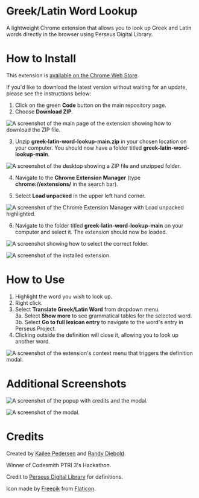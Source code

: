 # Greek/Latin Word Lookup
A lightweight Chrome extension that allows you to look up Greek and Latin words directly in the browser using Perseus Digital Library.

# How to Install 

This extension is [available on the Chrome Web Store](https://chrome.google.com/webstore/detail/greeklatin-word-lookup/bepkbeloebkffjopahcjfpapgdffopjc).

If you'd like to download the latest version without waiting for an update, please see the instructions below:

1. Click on the green **Code** button on the main repository page.
2. Choose **Download ZIP**. 

![A screenshot of the main page of the extension showing how to download the ZIP file.](https://i.imgur.com/l2jTgj3.png)

3. Unzip **greek-latin-word-lookup-main.zip** in your chosen location on your computer. You should now have a folder titled **greek-latin-word-lookup-main**.

![A screenshot of the desktop showing a ZIP file and unzipped folder.](https://i.imgur.com/OHGyUrO.png)

4. Navigate to the **Chrome Extension Manager** (type **chrome://extensions/** in the search bar). 

5. Select **Load unpacked** in the upper left hand corner. 

![A screenshot of the Chrome Extension Manager with Load unpacked highlighted.](https://i.imgur.com/ohqUNPD.png)

6. Navigate to the folder titled **greek-latin-word-lookup-main** on your computer and select it. The extension should now be loaded. 

![A screenshot showing how to select the correct folder.](https://i.imgur.com/JE564fS.png)

![A screenshot of the installed extension.](https://i.imgur.com/53JHivl.png)

# How to Use

1. Highlight the word you wish to look up.
2. Right click.
3. Select **Translate Greek/Latin Word** from dropdown menu.  
3a. Select **Show more** to see grammatical tables for the selected word.  
3b. Select **Go to full lexicon entry** to navigate to the word's entry in Perseus Project.
4. Clicking outside the definition will close it, allowing you to look up another word.

![A screenshot of the extension's context menu that triggers the definition modal.](https://i.imgur.com/AMWdrvx.png)

# Additional Screenshots

![A screenshot of the popup with credits and the modal.](https://i.imgur.com/ocqw59e.png)

![A screenshot of the modal.](https://i.imgur.com/yBICR0v.png)

# Credits

Created by [Kailee Pedersen](https://github.com/kailee-p) and [Randy Diebold](https://github.com/Randy-diebold).

Winner of Codesmith PTRI 3's Hackathon.

Credit to [Perseus Digital Library](http://www.perseus.tufts.edu/hopper/morph) for definitions.

Icon made by [Freepik](https://www.freepik.com) from [Flaticon](https://www.flaticon.com/).
